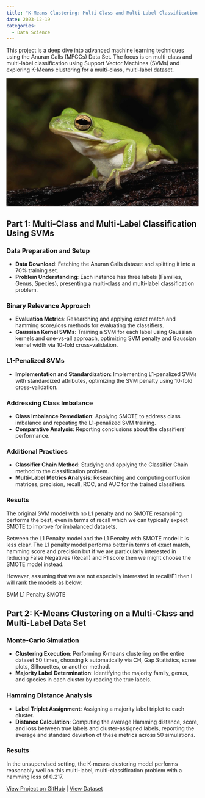 ```yaml
---
title: "K-Means Clustering: Multi-Class and Multi-Label Classification on Anuran Calls"
date: 2023-12-19
categories:
  - Data Science
---
```


This project is a deep dive into advanced machine learning techniques using the Anuran Calls (MFCCs) Data Set. The focus is on multi-class and multi-label classification using Support Vector Machines (SVMs) and exploring K-Means clustering for a multi-class, multi-label dataset.

![Alt text for image](/assets/images/anuran-calls.jpeg)

<!--more-->

## Part 1: Multi-Class and Multi-Label Classification Using SVMs
### Data Preparation and Setup
- **Data Download**: Fetching the Anuran Calls dataset and splitting it into a 70% training set.
- **Problem Understanding**: Each instance has three labels (Families, Genus, Species), presenting a multi-class and multi-label classification problem.

### Binary Relevance Approach
- **Evaluation Metrics**: Researching and applying exact match and hamming score/loss methods for evaluating the classifiers.
- **Gaussian Kernel SVMs**: Training a SVM for each label using Gaussian kernels and one-vs-all approach, optimizing SVM penalty and Gaussian kernel width via 10-fold cross-validation.

### L1-Penalized SVMs
- **Implementation and Standardization**: Implementing L1-penalized SVMs with standardized attributes, optimizing the SVM penalty using 10-fold cross-validation.

### Addressing Class Imbalance
- **Class Imbalance Remediation**: Applying SMOTE to address class imbalance and repeating the L1-penalized SVM training.
- **Comparative Analysis**: Reporting conclusions about the classifiers' performance.

### Additional Practices
- **Classifier Chain Method**: Studying and applying the Classifier Chain method to the classification problem.
- **Multi-Label Metrics Analysis**: Researching and computing confusion matrices, precision, recall, ROC, and AUC for the trained classifiers.

### Results
The original SVM model with no L1 penalty and no SMOTE resampling performs the best, even in terms of recall which we can typically expect SMOTE to improve for imbalanced datasets.

Between the L1 Penalty model and the L1 Penalty with SMOTE model it is less clear. The L1 penalty model performs better in terms of exact match, hamming score and precision but if we are particularly interested in reducing False Negatives (Recall) and F1 score then we might choose the SMOTE model instead.

However, assuming that we are not especially interested in recall/F1 then I will rank the models as below:

SVM
L1 Penalty
SMOTE

## Part 2: K-Means Clustering on a Multi-Class and Multi-Label Data Set
### Monte-Carlo Simulation
- **Clustering Execution**: Performing K-means clustering on the entire dataset 50 times, choosing k automatically via CH, Gap Statistics, scree plots, Silhouettes, or another method.
- **Majority Label Determination**: Identifying the majority family, genus, and species in each cluster by reading the true labels.

### Hamming Distance Analysis
- **Label Triplet Assignment**: Assigning a majority label triplet to each cluster.
- **Distance Calculation**: Computing the average Hamming distance, score, and loss between true labels and cluster-assigned labels, reporting the average and standard deviation of these metrics across 50 simulations.


### Results
In the unsupervised setting, the K-means clustering model performs reasonably well on this multi-label, multi-classification problem with a hamming loss of 0.217.

[View Project on GitHub](https://github.com/Payapulli/anuran-calls-classification) |
[View Dataset](https://archive.ics.uci.edu/ml/datasets/Anuran+Calls+%28MFCCs%29)